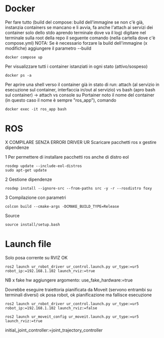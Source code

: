 # Docker
Per fare tutto (build del compose: build dell'immagine se non c'è già, instanzia containers se mancano e li avvia, fa anche l'attach ai servizi dei container solo dello stdo aprendo terminale dove va il log) digitare nel terminale sulla root della repo il seguente comando (nella cartella dove c'è compose.yml)
NOTA: Se è necessario forzare la build dell'immagine (x modifiche) aggiungere il parametro --build
```
docker compose up
```
Per visualizzare tutti i container istanziati in ogni stato (attivo/sospeso)
```
docker ps -a
```

Per aprire una shell verso il container già in stato di run:
attach (al servizio in esecuzione sul container, interfaccia in/out al servizio) vs bash (apro bash sul container) -> attach vs console su Portainer 
noto il nome del container (in questo caso il nome è sempre "ros_app"), comando
```
docker exec -it ros_app bash
```

# ROS
X COMPILARE SENZA ERRORI DRIVER UR
Scaricare pacchetti ros x gestire dipendenze

1 Per permettere di installare pacchetti ros anche di distro eol
```
rosdep update --include-eol-distros
sudo apt-get update
```
2 Gestione dipendenze 
```
rosdep install --ignore-src --from-paths src -y -r --rosdistro foxy
```
3 Compilazione con parametri
```
colcon build --cmake-args -DCMAKE_BUILD_TYPE=Release
```
Source
```
source install/setup.bash
```
# Launch file
Solo posa corrente su RVIZ OK
```
ros2 launch ur_robot_driver ur_control.launch.py ur_type:=ur5 robot_ip:=192.168.1.102 launch_rviz:=true
```
NB x fake hw aggiungere argomento: use_fake_hardware:=true

Dovrebbe eseguire traiettoria pianificata da Moveit (servono entrambi su terminali diversi)
ok posa robot, ok pianificazione ma fallisce esecuzione
```
ros2 launch ur_robot_driver ur_control.launch.py ur_type:=ur5 robot_ip:=192.168.1.102 launch_rviz:=false
```
```
ros2 launch ur_moveit_config ur_moveit.launch.py ur_type:=ur5 launch_rviz:=true
```
initial_joint_controller:=joint_trajectory_controller
